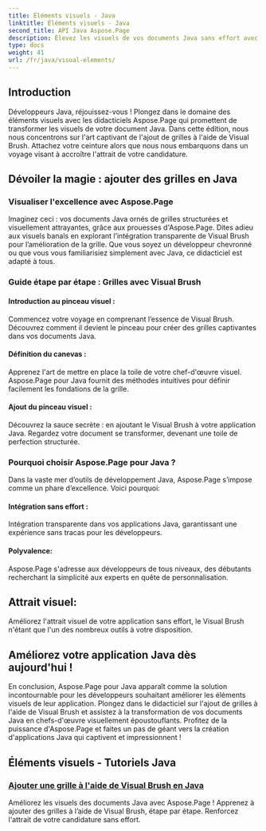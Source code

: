 ```yaml
---
title: Éléments visuels - Java
linktitle: Éléments visuels - Java
second_title: API Java Aspose.Page
description: Élevez les visuels de vos documents Java sans effort avec Aspose.Page ! Apprenez à améliorer votre application en ajoutant des grilles à l'aide de Visual Brush dans ce didacticiel étape par étape.
type: docs
weight: 41
url: /fr/java/visual-elements/
---
```

## Introduction

Développeurs Java, réjouissez-vous ! Plongez dans le domaine des éléments visuels avec les didacticiels Aspose.Page qui promettent de transformer les visuels de votre document Java. Dans cette édition, nous nous concentrons sur l'art captivant de l'ajout de grilles à l'aide de Visual Brush. Attachez votre ceinture alors que nous nous embarquons dans un voyage visant à accroître l'attrait de votre candidature.

## Dévoiler la magie : ajouter des grilles en Java

### Visualiser l'excellence avec Aspose.Page
Imaginez ceci : vos documents Java ornés de grilles structurées et visuellement attrayantes, grâce aux prouesses d'Aspose.Page. Dites adieu aux visuels banals en explorant l’intégration transparente de Visual Brush pour l’amélioration de la grille. Que vous soyez un développeur chevronné ou que vous vous familiarisiez simplement avec Java, ce didacticiel est adapté à tous.

### Guide étape par étape : Grilles avec Visual Brush

#### Introduction au pinceau visuel :
Commencez votre voyage en comprenant l’essence de Visual Brush. Découvrez comment il devient le pinceau pour créer des grilles captivantes dans vos documents Java.

#### Définition du canevas :
Apprenez l'art de mettre en place la toile de votre chef-d'œuvre visuel. Aspose.Page pour Java fournit des méthodes intuitives pour définir facilement les fondations de la grille.

#### Ajout du pinceau visuel :
Découvrez la sauce secrète : en ajoutant le Visual Brush à votre application Java. Regardez votre document se transformer, devenant une toile de perfection structurée.

### Pourquoi choisir Aspose.Page pour Java ?

Dans la vaste mer d’outils de développement Java, Aspose.Page s’impose comme un phare d’excellence. Voici pourquoi:

#### Intégration sans effort :
Intégration transparente dans vos applications Java, garantissant une expérience sans tracas pour les développeurs.

#### Polyvalence:
Aspose.Page s'adresse aux développeurs de tous niveaux, des débutants recherchant la simplicité aux experts en quête de personnalisation.

## Attrait visuel:
Améliorez l'attrait visuel de votre application sans effort, le Visual Brush n'étant que l'un des nombreux outils à votre disposition.

## Améliorez votre application Java dès aujourd'hui !

En conclusion, Aspose.Page pour Java apparaît comme la solution incontournable pour les développeurs souhaitant améliorer les éléments visuels de leur application. Plongez dans le didacticiel sur l'ajout de grilles à l'aide de Visual Brush et assistez à la transformation de vos documents Java en chefs-d'œuvre visuellement époustouflants. Profitez de la puissance d'Aspose.Page et faites un pas de géant vers la création d'applications Java qui captivent et impressionnent !
## Éléments visuels - Tutoriels Java
### [Ajouter une grille à l'aide de Visual Brush en Java](./add-grid/)
Améliorez les visuels des documents Java avec Aspose.Page ! Apprenez à ajouter des grilles à l’aide de Visual Brush, étape par étape. Renforcez l'attrait de votre candidature sans effort.
